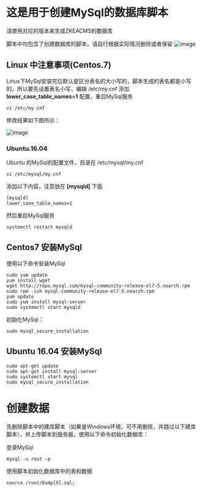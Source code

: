 # 这是用于创建MySql的数据库脚本
请使用对应的版本来生成ZKEACMS的数据库

脚本中均包含了创建数据库的脚本，请自行根据实际情况删除或者保留
![image](https://user-images.githubusercontent.com/6006218/31644506-51e86d88-b329-11e7-8dcc-81bcfbc5113d.png)

## Linux 中注意事项(Centos.7)
Linux下MySql安装完后默认是区分表名的大小写的，脚本生成的表名都是小写的，所以要先设置表名小写，编辑 /etc/my.cnf 添加 **lower_case_table_names=1** 配置，重启MySql服务
```
vi /etc/my.cnf
```
修改结果如下图所示：

![image](https://user-images.githubusercontent.com/6006218/31671046-96a1b7e2-b38b-11e7-89ac-770c24786999.png)
### Ubuntu.16.04
Ubuntu 的MySql的配置文件、目录在 /etc/mysql/my.cnf
```
vi /etc/mysql/my.cnf
```
添加以下内容，注意放在 **[mysqld]** 下面
```
[mysqld]
lower_case_table_names=1
```
然后重启MySql服务
```
systemctl restart mysqld
```
## Centos7 安装MySql
使用以下命令安装MySql
```
sudo yum update
yum install wget
wget http://repo.mysql.com/mysql-community-release-el7-5.noarch.rpm
sudo rpm -ivh mysql-community-release-el7-5.noarch.rpm
yum update
sudo yum install mysql-server
sudo systemctl start mysqld
```
初始化MySql：
```
sudo mysql_secure_installation
```
## Ubuntu 16.04 安装MySql
```
sudo apt-get update
sudo apt-get install mysql-server
sudo systemctl start mysql
sudo mysql_secure_installation
```
# 创建数据
先删除脚本中的建库脚本（如果是Windows环境，可不用删除，并跳过以下建库脚本），并上传脚本到服务器，使用以下命令初始化数据库：

登录MySql
```
mysql -u root -p
```
使用脚本初始化数据库中的表和数据
```
source /root/Dump[X].sql;
```